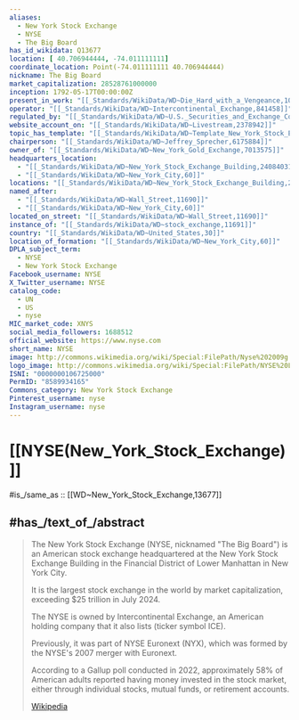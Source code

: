 ```yaml
---
aliases:
  - New York Stock Exchange
  - NYSE
  - The Big Board
has_id_wikidata: Q13677
location: [ 40.706944444, -74.011111111]
coordinate_location: Point(-74.011111111 40.706944444)
nickname: The Big Board
market_capitalization: 28528761000000
inception: 1792-05-17T00:00:00Z
present_in_work: "[[_Standards/WikiData/WD~Die_Hard_with_a_Vengeance,106871]]"
operator: "[[_Standards/WikiData/WD~Intercontinental_Exchange,841458]]"
regulated_by: "[[_Standards/WikiData/WD~U.S._Securities_and_Exchange_Commission,953944]]"
website_account_on: "[[_Standards/WikiData/WD~Livestream,2378942]]"
topic_has_template: "[[_Standards/WikiData/WD~Template_New_York_Stock_Exchange,5911436]]"
chairperson: "[[_Standards/WikiData/WD~Jeffrey_Sprecher,6175884]]"
owner_of: "[[_Standards/WikiData/WD~New_York_Gold_Exchange,7013575]]"
headquarters_location:
  - "[[_Standards/WikiData/WD~New_York_Stock_Exchange_Building,24084031]]"
  - "[[_Standards/WikiData/WD~New_York_City,60]]"
locations: "[[_Standards/WikiData/WD~New_York_Stock_Exchange_Building,24084031]]"
named_after:
  - "[[_Standards/WikiData/WD~Wall_Street,11690]]"
  - "[[_Standards/WikiData/WD~New_York_City,60]]"
located_on_street: "[[_Standards/WikiData/WD~Wall_Street,11690]]"
instance_of: "[[_Standards/WikiData/WD~stock_exchange,11691]]"
country: "[[_Standards/WikiData/WD~United_States,30]]"
location_of_formation: "[[_Standards/WikiData/WD~New_York_City,60]]"
DPLA_subject_term:
  - NYSE
  - New York Stock Exchange
Facebook_username: NYSE
X_Twitter_username: NYSE
catalog_code:
  - UN
  - US
  - nyse
MIC_market_code: XNYS
social_media_followers: 1688512
official_website: https://www.nyse.com
short_name: NYSE
image: http://commons.wikimedia.org/wiki/Special:FilePath/Nyse%202009g.JPG
logo_image: http://commons.wikimedia.org/wiki/Special:FilePath/NYSE%20Logo%202022.svg
ISNI: "0000000106725000"
PermID: "8589934165"
Commons_category: New York Stock Exchange
Pinterest_username: nyse
Instagram_username: nyse
---
```


# [[NYSE(New_York_Stock_Exchange)]] 

#is_/same_as :: [[WD~New_York_Stock_Exchange,13677]] 

## #has_/text_of_/abstract 

> The New York Stock Exchange (NYSE, nicknamed "The Big Board") 
> is an American stock exchange headquartered at the New York Stock Exchange Building 
> in the Financial District of Lower Manhattan in New York City. 
> 
> It is the largest stock exchange in the world by market capitalization, 
> exceeding $25 trillion in July 2024. 
> 
> The NYSE is owned by Intercontinental Exchange, 
> an American holding company that it also lists (ticker symbol ICE). 
> 
> Previously, it was part of NYSE Euronext (NYX), 
> which was formed by the NYSE's 2007 merger with Euronext. 
> 
> According to a Gallup poll conducted in 2022, 
> approximately 58% of American adults reported having money invested in the stock market, 
> either through individual stocks, mutual funds, or retirement accounts.
>
> [Wikipedia](https://en.wikipedia.org/wiki/New%20York%20Stock%20Exchange) 

